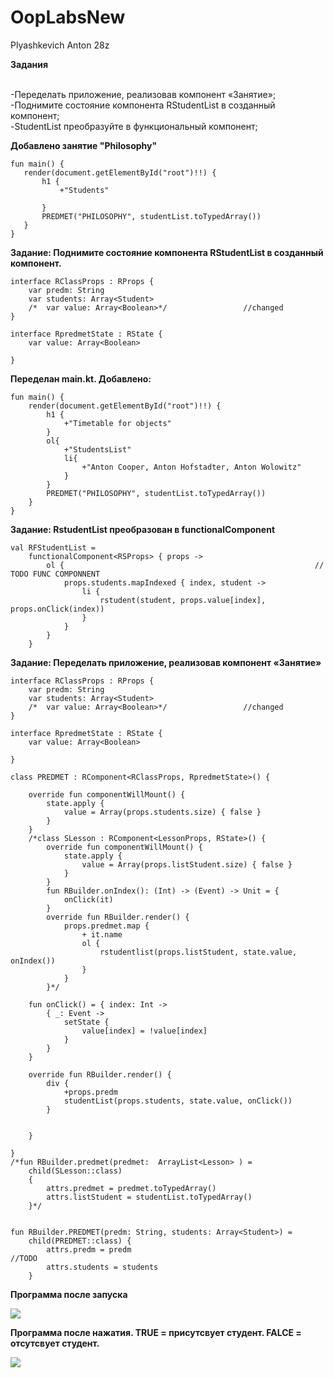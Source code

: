 # OopLabsNew
Plyashkevich Anton 28z

**Задания**

<br>-Переделать приложение, реализовав компонент «Занятие»;
<br>-Поднимите состояние компонента RStudentList в созданный компонент;
<br>-StudentList преобразуйте в функциональный компонент;

**Добавлено занятие "Philosophy"** 
 ```
fun main() {
    render(document.getElementById("root")!!) {
        h1 {
            +"Students"

        }
        PREDMET("PHILOSOPHY", studentList.toTypedArray())
    }
}
```
**Задание: Поднимите состояние компонента RStudentList в созданный компонент.**
```
interface RClassProps : RProps {
    var predm: String
    var students: Array<Student>
    /*  var value: Array<Boolean>*/                 //changed
}

interface RpredmetState : RState {
    var value: Array<Boolean>

}

```
**Переделан main.kt. Добавлено:** 
```
fun main() {
    render(document.getElementById("root")!!) {
        h1 {
            +"Timetable for objects"
        }
        ol{
            +"StudentsList"
            li{
                +"Anton Cooper, Anton Hofstadter, Anton Wolowitz"
            }
        }
        PREDMET("PHILOSOPHY", studentList.toTypedArray())
    }
}
```
**Задание: RstudentList преобразован в functionalComponent**
```
val RFStudentList =
    functionalComponent<RSProps> { props ->
        ol {                                                        // TODO FUNC COMPONNENT
            props.students.mapIndexed { index, student ->
                li {
                    rstudent(student, props.value[index], props.onClick(index))
                }
            }
        }
    }

```
**Задание: Переделать приложение, реализовав компонент «Занятие»**
```
interface RClassProps : RProps {
    var predm: String
    var students: Array<Student>
    /*  var value: Array<Boolean>*/                 //changed
}

interface RpredmetState : RState {
    var value: Array<Boolean>

}

class PREDMET : RComponent<RClassProps, RpredmetState>() {

    override fun componentWillMount() {
        state.apply {
            value = Array(props.students.size) { false }
        }
    }
    /*class SLesson : RComponent<LessonProps, RState>() {
        override fun componentWillMount() {
            state.apply {
                value = Array(props.listStudent.size) { false }
            }
        }
        fun RBuilder.onIndex(): (Int) -> (Event) -> Unit = {
            onClick(it)
        }
        override fun RBuilder.render() {
            props.predmet.map {
                + it.name
                ol {
                    rstudentlist(props.listStudent, state.value, onIndex())
                }
            }
        }*/

    fun onClick() = { index: Int ->
        { _: Event ->
            setState {
                value[index] = !value[index]
            }
        }
    }

    override fun RBuilder.render() {
        div {
            +props.predm
            studentList(props.students, state.value, onClick())
        }


    }

}
/*fun RBuilder.predmet(predmet:  ArrayList<Lesson> ) =
    child(SLesson::class)
    {
        attrs.predmet = predmet.toTypedArray()
        attrs.listStudent = studentList.toTypedArray()
    }*/


fun RBuilder.PREDMET(predm: String, students: Array<Student>) =
    child(PREDMET::class) {
        attrs.predm = predm                                             //TODO
        attrs.students = students
    }
```
**Программа после запуска**

<img src=https://cdn.discordapp.com/attachments/407510344509030400/693049005466189944/unknown.png>

 **Программа после нажатия. TRUE = присутсвует студент. FALCE = отсутсвует студент.**

<img src=https://cdn.discordapp.com/attachments/407510344509030400/693049047824597162/unknown.png>
